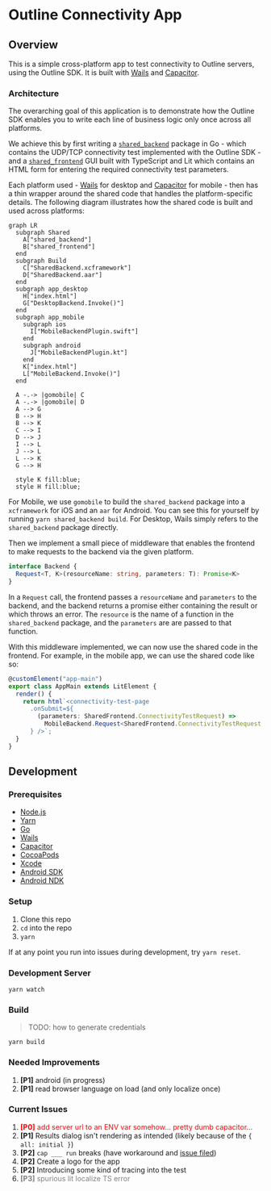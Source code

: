 # Outline Connectivity App

## Overview

This is a simple cross-platform app to test connectivity to Outline servers, using the Outline SDK. It is built with [Wails](https://wails.app/) and [Capacitor](https://capacitorjs.com/).

### Architecture

The overarching goal of this application is to demonstrate how the Outline SDK enables you to write each line of business logic only once across all platforms.

We achieve this by first writing a [`shared_backend`](./shared_backend) package in Go - which contains the UDP/TCP connectivity test implemented with the Outline SDK - and a [`shared_frontend`](./shared_frontend/) GUI built with TypeScript and Lit which contains an HTML form for entering the required connectivity test parameters.

Each platform used - [Wails](https://wails.app/) for desktop and [Capacitor](https://capacitorjs.com/) for mobile - then has a thin wrapper around the shared code that handles the platform-specific details. The following diagram illustrates how the shared code is built and used across platforms:

```mermaid
graph LR
  subgraph Shared
    A["shared_backend"]
    B["shared_frontend"]
  end
  subgraph Build
    C["SharedBackend.xcframework"]
    D["SharedBackend.aar"]
  end
  subgraph app_desktop
    H["index.html"]
    G["DesktopBackend.Invoke()"]
  end
  subgraph app_mobile
    subgraph ios
      I["MobileBackendPlugin.swift"]
    end
    subgraph android
      J["MobileBackendPlugin.kt"]
    end
    K["index.html"]
    L["MobileBackend.Invoke()"]
  end

  A -.-> |gomobile| C
  A -.-> |gomobile| D
  A --> G
  B --> H
  B --> K
  C --> I
  D --> J
  I --> L
  J --> L
  L --> K
  G --> H

  style K fill:blue;
  style H fill:blue;
```

For Mobile, we use `gomobile` to build the `shared_backend` package into a `xcframework` for iOS and an `aar` for Android. You can see this for yourself by running `yarn shared_backend build`. For Desktop, Wails simply refers to the `shared_backend` package directly.

Then we implement a small piece of middleware that enables the frontend to make requests to the backend via the given platform.

```ts
interface Backend {
  Request<T, K>(resourceName: string, parameters: T): Promise<K>
}
```

In a `Request` call, the frontend passes a `resourceName` and `parameters` to the backend, and the backend returns a promise either containing the result or which throws an error. The `resource` is the name of a function in the `shared_backend` package, and the `parameters` are are passed to that function.

With this middleware implemented, we can now use the shared code in the frontend. For example, in the mobile app, we can use the shared code like so:

```ts
@customElement("app-main")
export class AppMain extends LitElement {
  render() {
    return html`<connectivity-test-page 
      .onSubmit=${
        (parameters: SharedFrontend.ConnectivityTestRequest) =>
          MobileBackend.Request<SharedFrontend.ConnectivityTestRequest, SharedFrontend.ConnectivityTestResponse>("ConnectivityTest", parameters)
      } />`;
  }
}
```

## Development

### Prerequisites

- [Node.js](https://nodejs.org/)
- [Yarn](https://yarnpkg.com/)
- [Go](https://golang.org/)
- [Wails](https://wails.app/)
- [Capacitor](https://capacitorjs.com/)
- [CocoaPods](https://cocoapods.org/)
- [Xcode](https://developer.apple.com/xcode/)
- [Android SDK](https://developer.android.com/studio)
- [Android NDK](https://developer.android.com/ndk)

### Setup

1. Clone this repo
1. `cd` into the repo
1. `yarn`

If at any point you run into issues during development, try `yarn reset`.

### Development Server

`yarn watch`

### Build

> TODO: how to generate credentials

`yarn build`

### Needed Improvements

1. **\[P1\]** android (in progress)
1. **\[P1\]** read browser language on load (and only localize once)

### Current Issues

1. <span style="color:red">**\[P0\]** add server url to an ENV var somehow... pretty dumb capacitor...</span>
1. **\[P1\]** Results dialog isn't rendering as intended (likely because of the `{ all: initial }`)
1. **\[P2\]** `cap ___ run` breaks (have workaround and [issue filed](https://github.com/ionic-team/capacitor/issues/6791))
1. **\[P2\]** Create a logo for the app
1. **\[P2\]** Introducing some kind of tracing into the test
1. <span style="color:gray">**\[P3\]** spurious lit localize TS error</span>
